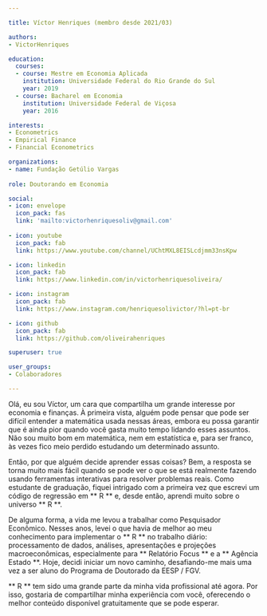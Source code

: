 ```yaml
---

title: Víctor Henriques (membro desde 2021/03)

authors:
- VictorHenriques

education:
  courses:
  - course: Mestre em Economia Aplicada
    institution: Universidade Federal do Rio Grande do Sul
    year: 2019
  - course: Bacharel em Economia
    institution: Universidade Federal de Viçosa
    year: 2016

interests:
- Econometrics
- Empirical Finance
- Financial Econometrics

organizations:
- name: Fundação Getúlio Vargas
  
role: Doutorando em Economia

social:
- icon: envelope
  icon_pack: fas
  link: 'mailto:victorhenriquesoliv@gmail.com'
  
- icon: youtube
  icon_pack: fab
  link: https://www.youtube.com/channel/UChtMXL8EISLcdjmm33nsKpw

- icon: linkedin
  icon_pack: fab
  link: https://www.linkedin.com/in/victorhenriquesoliveira/

- icon: instagram
  icon_pack: fab
  link: https://www.instagram.com/henriquesolivictor/?hl=pt-br

- icon: github
  icon_pack: fab
  link: https://github.com/oliveirahenriques

superuser: true

user_groups:
- Colaboradores

---
```


Olá, eu sou Víctor, um cara que compartilha um grande interesse por economia e finanças. À primeira vista, alguém pode pensar que pode ser difícil entender a matemática usada nessas áreas, embora eu possa garantir que é ainda pior quando você gasta muito tempo lidando esses assuntos. Não sou muito bom em matemática, nem em estatística e, para ser franco, às vezes fico meio perdido estudando um determinado assunto.

Então, por que alguém decide aprender essas coisas? Bem, a resposta se torna muito mais fácil quando se pode ver o que se está realmente fazendo usando ferramentas interativas para resolver problemas reais. Como estudante de graduação, fiquei intrigado com a primeira vez que escrevi um código de regressão em ** R ** e, desde então, aprendi muito sobre o universo ** R **.

De alguma forma, a vida me levou a trabalhar como Pesquisador Econômico. Nesses anos, levei o que havia de melhor ao meu conhecimento para implementar o ** R ** no trabalho diário: processamento de dados, análises, apresentações e projeções macroeconômicas, especialmente para ** Relatório Focus ** e a ** Agência Estado **. Hoje, decidi iniciar um novo caminho, desafiando-me mais uma vez a ser aluno do Programa de Doutorado da EESP / FGV.

** R ** tem sido uma grande parte da minha vida profissional até agora. Por isso, gostaria de compartilhar minha experiência com você, oferecendo o melhor conteúdo disponível gratuitamente que se pode esperar.